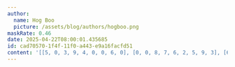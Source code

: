 ```yaml
---
author:
  name: Hog Boo
  picture: /assets/blog/authors/hogboo.png
maskRate: 0.46
date: 2025-04-22T08:00:01.435685
id: cad70570-1f4f-11f0-a443-e9a16facfd51
content: '[[5, 0, 3, 9, 4, 0, 0, 6, 0], [0, 0, 8, 7, 6, 2, 5, 9, 3], [6, 0, 0, 0, 5, 0, 0, 4, 1], [4, 9, 0, 0, 1, 0, 2, 0, 7], [0, 0, 0, 4, 9, 0, 1, 5, 6], [7, 5, 0, 6, 0, 0, 4, 0, 0], [9, 1, 5, 2, 3, 4, 6, 7, 0], [0, 0, 0, 0, 8, 0, 0, 0, 4], [3, 8, 0, 0, 0, 0, 0, 2, 5]]'
---
```

